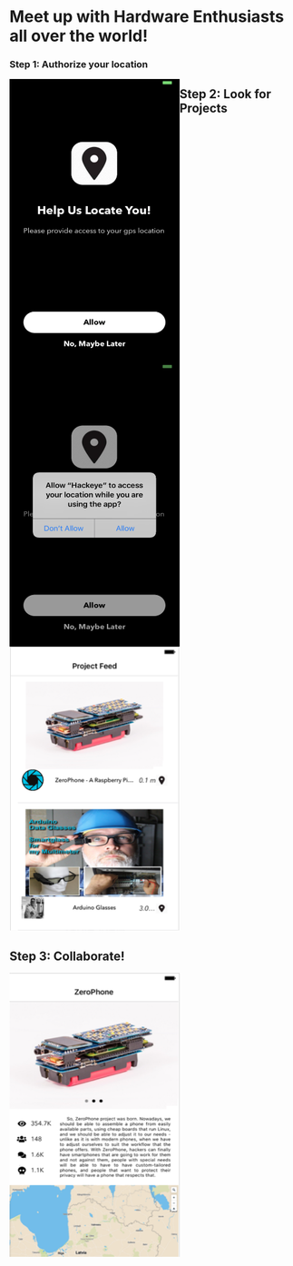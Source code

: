 # Meet up with Hardware Enthusiasts all over the world!

### Step 1: Authorize your location
<img style="float: left" height = "500" width = "300" src="https://github.com/hwanggit/Hackeye-ios-app/blob/master/Assets/UIViews/locationpermission.png">
<img style="float: left" height = "500" width = "300" src="https://github.com/hwanggit/Hackeye-ios-app/blob/master/Assets/UIViews/locationallow.png">

## Step 2: Look for Projects
<img style="float: center" height = "500" width = "300" src="https://github.com/hwanggit/Hackeye-ios-app/blob/master/images/UIViews/ProjectFeed.png">

## Step 3: Collaborate!
<img style="float: center" height = "500" width = "300" src="https://github.com/hwanggit/Hackeye-ios-app/blob/master/images/UIViews/DetailedView.png">
